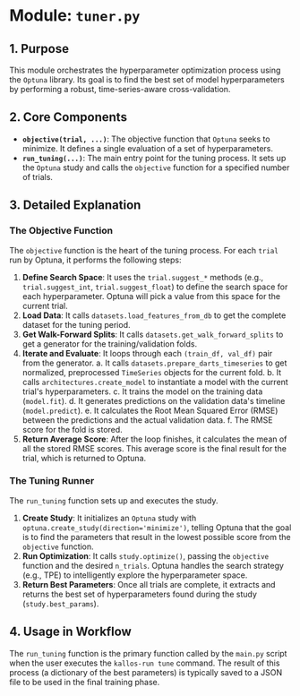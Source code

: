 # Module: `tuner.py`

## 1. Purpose

This module orchestrates the hyperparameter optimization process using the `Optuna` library. Its goal is to find the best set of model hyperparameters by performing a robust, time-series-aware cross-validation.

## 2. Core Components

-   **`objective(trial, ...)`**: The objective function that `Optuna` seeks to minimize. It defines a single evaluation of a set of hyperparameters.
-   **`run_tuning(...)`**: The main entry point for the tuning process. It sets up the `Optuna` study and calls the `objective` function for a specified number of trials.

## 3. Detailed Explanation

### The Objective Function
The `objective` function is the heart of the tuning process. For each `trial` run by Optuna, it performs the following steps:

1.  **Define Search Space**: It uses the `trial.suggest_*` methods (e.g., `trial.suggest_int`, `trial.suggest_float`) to define the search space for each hyperparameter. Optuna will pick a value from this space for the current trial.
2.  **Load Data**: It calls `datasets.load_features_from_db` to get the complete dataset for the tuning period.
3.  **Get Walk-Forward Splits**: It calls `datasets.get_walk_forward_splits` to get a generator for the training/validation folds.
4.  **Iterate and Evaluate**: It loops through each `(train_df, val_df)` pair from the generator.
    a. It calls `datasets.prepare_darts_timeseries` to get normalized, preprocessed `TimeSeries` objects for the current fold.
    b. It calls `architectures.create_model` to instantiate a model with the current trial's hyperparameters.
    c. It trains the model on the training data (`model.fit`).
    d. It generates predictions on the validation data's timeline (`model.predict`).
    e. It calculates the Root Mean Squared Error (RMSE) between the predictions and the actual validation data.
    f. The RMSE score for the fold is stored.
5.  **Return Average Score**: After the loop finishes, it calculates the mean of all the stored RMSE scores. This average score is the final result for the trial, which is returned to Optuna.

### The Tuning Runner
The `run_tuning` function sets up and executes the study.

1.  **Create Study**: It initializes an `Optuna` study with `optuna.create_study(direction='minimize')`, telling Optuna that the goal is to find the parameters that result in the lowest possible score from the `objective` function.
2.  **Run Optimization**: It calls `study.optimize()`, passing the `objective` function and the desired `n_trials`. Optuna handles the search strategy (e.g., TPE) to intelligently explore the hyperparameter space.
3.  **Return Best Parameters**: Once all trials are complete, it extracts and returns the best set of hyperparameters found during the study (`study.best_params`).

## 4. Usage in Workflow

The `run_tuning` function is the primary function called by the `main.py` script when the user executes the `kallos-run tune` command. The result of this process (a dictionary of the best parameters) is typically saved to a JSON file to be used in the final training phase.
